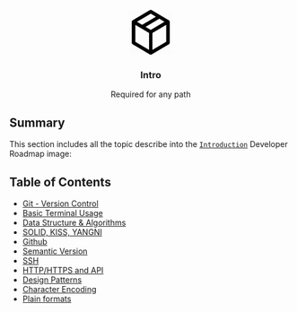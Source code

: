 <p align="center">
  <img src="basic-logo.png" alt="Logo" width="80" height="80">
  <br />

  <h3 align="center">Intro</h3>

  <p align="center">
  Required for any path
  </p>
</p>

## Summary

This section includes all the topic describe into the [`Introduction`](../../images/intro.png) Developer Roadmap image:


## Table of Contents

* [Git - Version Control](git.md)
* [Basic Terminal Usage](terminal.md)
* [Data Structure & Algorithms](git.md)
* [SOLID, KISS, YANGNI](git.md)
* [Github](git.md)
* [Semantic Version](git.md)
* [SSH](git.md)
* [HTTP/HTTPS and API](git.md)
* [Design Patterns](git.md)
* [Character Encoding](git.md)
* [Plain formats](git.md)
